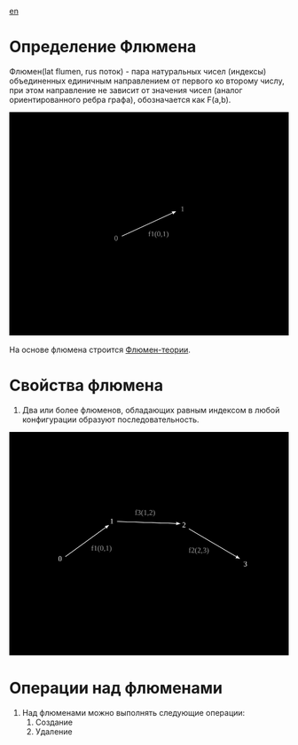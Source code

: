 [en](../en/flumen.md)

# Определение Флюмена

Флюмен(lat flumen, rus поток) - пара натуральных чисел (индексы) объединенных единичным 
направлением от первого ко второму числу, при этом направление не зависит от значения 
чисел (аналог ориентированного ребра графа), обозначается как F(a,b). 

![](../images/f1.svg)

На основе флюмена строится [Флюмен-теории](README.md).

# Свойства флюмена

1. Два или более флюменов, обладающих равным индексом в любой конфигурации образуют последовательность.

![](../images/f1f2f3.svg)



# Операции над флюменами

1. Над флюменами можно выполнять следующие операции:
    1. Создание
    2. Удаление

